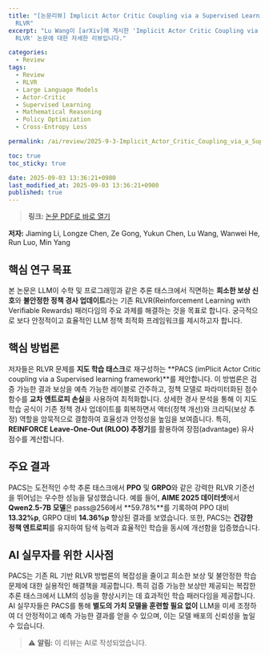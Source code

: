 ```yaml
---
title: "[논문리뷰] Implicit Actor Critic Coupling via a Supervised Learning Framework for
  RLVR"
excerpt: "Lu Wang이 [arXiv]에 게시한 'Implicit Actor Critic Coupling via a Supervised Learning Framework for
  RLVR' 논문에 대한 자세한 리뷰입니다."

categories:
  - Review
tags:
  - Review
  - RLVR
  - Large Language Models
  - Actor-Critic
  - Supervised Learning
  - Mathematical Reasoning
  - Policy Optimization
  - Cross-Entropy Loss

permalink: /ai/review/2025-9-3-Implicit_Actor_Critic_Coupling_via_a_Supervised_Learning_Framework_for_RLVR/

toc: true
toc_sticky: true

date: 2025-09-03 13:36:21+0900
last_modified_at: 2025-09-03 13:36:21+0900
published: true
---
```

> **링크:** [논문 PDF로 바로 열기](https://arxiv.org/abs/2509.02522)

**저자:** Jiaming Li, Longze Chen, Ze Gong, Yukun Chen, Lu Wang, Wanwei He, Run Luo, Min Yang



## 핵심 연구 목표
본 논문은 LLM이 수학 및 프로그래밍과 같은 추론 태스크에서 직면하는 **희소한 보상 신호**와 **불안정한 정책 경사 업데이트**라는 기존 RLVR(Reinforcement Learning with Verifiable Rewards) 패러다임의 주요 과제를 해결하는 것을 목표로 합니다. 궁극적으로 보다 안정적이고 효율적인 LLM 정책 최적화 프레임워크를 제시하고자 합니다.

## 핵심 방법론
저자들은 RLVR 문제를 **지도 학습 태스크**로 재구성하는 **PACS (imPlicit Actor Critic coupling via a Supervised learning framework)**를 제안합니다. 이 방법론은 검증 가능한 결과 보상을 예측 가능한 레이블로 간주하고, 정책 모델로 파라미터화된 점수 함수를 **교차 엔트로피 손실**을 사용하여 최적화합니다. 상세한 경사 분석을 통해 이 지도 학습 공식이 기존 정책 경사 업데이트를 회복하면서 액터(정책 개선)와 크리틱(보상 추정) 역할을 암묵적으로 결합하여 효율성과 안정성을 높임을 보여줍니다. 특히, **REINFORCE Leave-One-Out (RLOO) 추정기**를 활용하여 장점(advantage) 유사 점수를 계산합니다.

## 주요 결과
PACS는 도전적인 수학 추론 태스크에서 **PPO** 및 **GRPO**와 같은 강력한 RLVR 기준선을 뛰어넘는 우수한 성능을 달성했습니다. 예를 들어, **AIME 2025 데이터셋**에서 **Qwen2.5-7B 모델**은 pass@256에서 **59.78%**를 기록하여 PPO 대비 **13.32%p**, GRPO 대비 **14.36%p** 향상된 결과를 보였습니다. 또한, PACS는 **건강한 정책 엔트로피**를 유지하여 탐색 능력과 효율적인 학습을 동시에 개선함을 입증했습니다.

## AI 실무자를 위한 시사점
PACS는 기존 RL 기반 RLVR 방법론의 복잡성을 줄이고 희소한 보상 및 불안정한 학습 문제에 대한 실용적인 해결책을 제공합니다. 특히 검증 가능한 보상만 제공되는 복잡한 추론 태스크에서 LLM의 성능을 향상시키는 데 효과적인 학습 패러다임을 제공합니다. AI 실무자들은 PACS를 통해 **별도의 가치 모델을 훈련할 필요 없이** LLM을 미세 조정하여 더 안정적이고 예측 가능한 결과를 얻을 수 있으며, 이는 모델 배포의 신뢰성을 높일 수 있습니다.

> ⚠️ **알림:** 이 리뷰는 AI로 작성되었습니다.